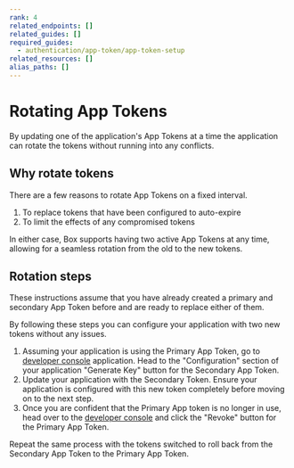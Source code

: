 ```yaml
---
rank: 4
related_endpoints: []
related_guides: []
required_guides:
  - authentication/app-token/app-token-setup
related_resources: []
alias_paths: []
---
```


# Rotating App Tokens

By updating one of the application's App Tokens at a time the application can
rotate the tokens without running into any conflicts.

## Why rotate tokens

There are a few reasons to rotate App Tokens on a fixed interval.

1. To replace tokens that have been configured to auto-expire
2. To limit the effects of any compromised tokens

In either case, Box supports having two active App Tokens at any time, allowing
for a seamless rotation from the old to the new tokens.

## Rotation steps

These instructions assume that you have already created a primary and secondary
App Token before and are ready to replace either of them.

By following these steps you can configure your application with two new tokens
without any issues.

1. Assuming your application is using the Primary App Token, go to [developer console][console] application. Head to the "Configuration" section of your application "Generate Key" button for the Secondary App Token.
2. Update your application with the Secondary Token. Ensure your application is configured with this new token completely before moving on to the next step.
3. Once you are confident that the Primary App token is no longer in use, head over to the  [developer console][console] and click the "Revoke" button for the Primary App Token.

<Message>
  Repeat the same process with the tokens switched to roll back from the
  Secondary App Token to the Primary App Token.
</Message>

[console]: https://app.box.com/developers/console
